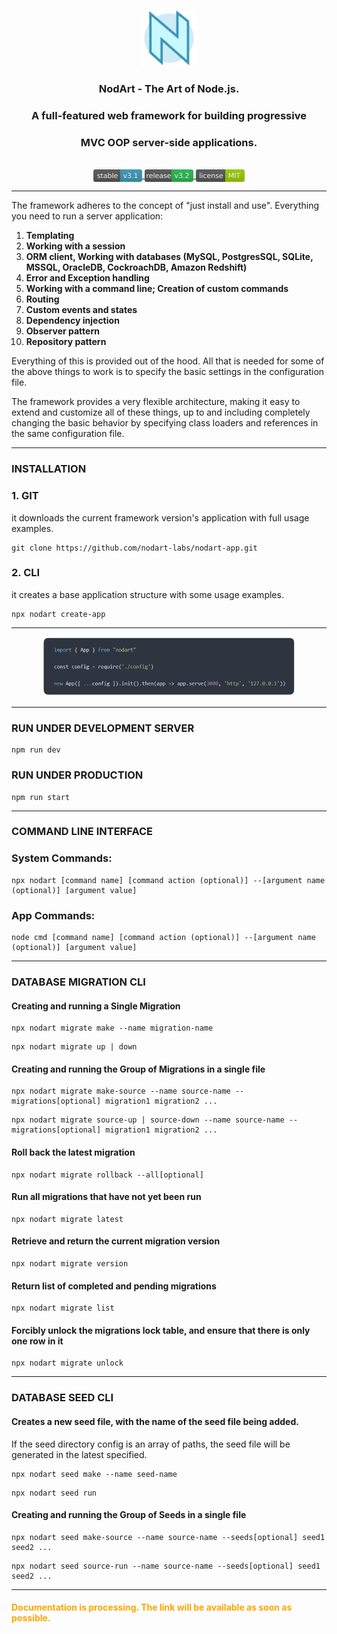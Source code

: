 
<p align="center" dir="auto">
<img src="sources/img/nodart-logo.svg" width="90">
</p>
<h3 align="center">NodArt - The Art of Node.js.</h3>
<h3 align="center"> A full-featured web framework for building progressive</h3>
<h3 align="center"> MVC OOP server-side applications. </h3>
<p align="center" dir="auto">
<br/>
<a href="https://github.com/nodart-labs/nodart.git">
<img align="center" src="sources/img/badges/stable.svg" height="20">
</a>
<a href="https://github.com/nodart-labs/nodart.git">
<img align="center" src="sources/img/badges/release.svg" height="20">
</a>
<a href="https://github.com/nodart-labs/nodart.git">
<img align="center" src="sources/img/badges/license.svg" height="20">
</a>
</p>


---


The framework adheres to the concept of "just install and use".
Everything you need to run a server application:

1. **Templating**
2. **Working with a session**
3. **ORM client, Working with databases (MySQL, PostgresSQL, SQLite, MSSQL, OracleDB, CockroachDB, Amazon Redshift)**
4. **Error and Exception handling**
5. **Working with a command line; Creation of custom commands**
6. **Routing**
7. **Custom events and states**
8. **Dependency injection**
9. **Observer pattern**
10. **Repository pattern**

Everything of this is provided out of the hood.
All that is needed for some of the above things to work is to specify the basic settings
in the configuration file.

The framework provides a very flexible architecture,
making it easy to extend and customize all of these things,
up to and including completely changing the basic behavior
by specifying class loaders and references in the same configuration file.


---


### INSTALLATION

### 1. GIT

it downloads the current framework version's application with full usage examples.

```
git clone https://github.com/nodart-labs/nodart-app.git
```

### 2. CLI

it creates a base application structure with some usage examples.

```
npx nodart create-app
```

---

<div align="center">
<img src="sources/img/intro.svg" width="80%">
</div>

---

### RUN UNDER DEVELOPMENT SERVER
```
npm run dev
```

### RUN UNDER PRODUCTION
```
npm run start
```

---

### COMMAND LINE INTERFACE

### System Commands:
```
npx nodart [command name] [command action (optional)] --[argument name (optional)] [argument value]
```

### App Commands:
```
node cmd [command name] [command action (optional)] --[argument name (optional)] [argument value]
```

---


### DATABASE MIGRATION CLI

#### Creating and running a Single Migration
```
npx nodart migrate make --name migration-name
```
```
npx nodart migrate up | down
```

#### Creating and running the Group of Migrations in a single file
```
npx nodart migrate make-source --name source-name --migrations[optional] migration1 migration2 ...
```
```
npx nodart migrate source-up | source-down --name source-name --migrations[optional] migration1 migration2 ...
```

#### Roll back the latest migration
```
npx nodart migrate rollback --all[optional]
```

#### Run all migrations that have not yet been run
```
npx nodart migrate latest
```

#### Retrieve and return the current migration version
```
npx nodart migrate version
```

#### Return list of completed and pending migrations
```
npx nodart migrate list
```

#### Forcibly unlock the migrations lock table, and ensure that there is only one row in it
```
npx nodart migrate unlock
```

---

### DATABASE SEED CLI

#### Creates a new seed file, with the name of the seed file being added.
If the seed directory config is an array of paths, the seed file will be generated in the latest specified.
```
npx nodart seed make --name seed-name
```
```
npx nodart seed run
```

#### Creating and running the Group of Seeds in a single file
```
npx nodart seed make-source --name source-name --seeds[optional] seed1 seed2 ...
```
```
npx nodart seed source-run --name source-name --seeds[optional] seed1 seed2 ...
```

---

#### <font color=orange>Documentation is processing. The link will be available as soon as possible.</font>

